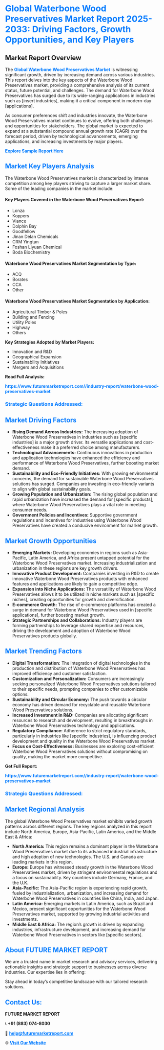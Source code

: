 <h1 style="color: #007BFF;">Global Waterbone Wood Preservatives Market Report 2025-2033: Driving Factors, Growth Opportunities, and Key Players</h1>

<section id="overview">
<h2>Market Report Overview</h2>
<p>The <a href="https://www.futuremarketreport.com//industry-report/waterbone-wood-preservatives-market" style="color: #007BFF; text-decoration: none;"><strong>Global Waterbone Wood Preservatives Market</strong></a> is witnessing significant growth, driven by increasing demand across various industries. This report delves into the key aspects of the Waterbone Wood Preservatives market, providing a comprehensive analysis of its current status, future potential, and challenges. The demand for Waterbone Wood Preservatives has surged due to its wide-ranging applications in industries such as [insert industries], making it a critical component in modern-day [applications].</p>
<p>As consumer preferences shift and industries innovate, the Waterbone Wood Preservatives market continues to evolve, offering both challenges and opportunities for stakeholders. The global market is expected to expand at a substantial compound annual growth rate (CAGR) over the forecast period, driven by technological advancements, emerging applications, and increasing investments by major players.</p>
</section>

<section id="overview">
<p><a href="https://www.futuremarketreport.com//request-sample/reportId=49144" style="color: #007BFF; text-decoration: none;"><strong>Explore Sample Report Here</strong></a></p>
</section>

<section id="key-players">
<h2 style="color: #007BFF;">Market Key Players Analysis</h2>
<p>The Waterbone Wood Preservatives market is characterized by intense competition among key players striving to capture a larger market share. Some of the leading companies in the market include:</p>
<h4>Key Players Covered in the Waterbone Wood Preservatives Report:</h4>
<ul><li>Lonza</li><li>Koppers</li><li>Viance</li><li>Dolphin Bay</li><li>Goodfellow</li><li>Jinan Delan Chemicals</li><li>CRM Yingtan</li><li>Foshan Liyuan Chemical</li><li>Boda Biochemistry</li></ul>
<h4>Waterbone Wood Preservatives Market Segmentation by Type:</h4>
<ul><li>ACQ</li><li>Borates</li><li>CCA</li><li>Other</li></ul>

<h4>Waterbone Wood Preservatives Market Segmentation by Application:</h4>
<ul><li>Agricultural Timber &amp; Poles</li><li>Building and Fencing</li><li>Utility Poles</li><li>Highway</li><li>Others</li></ul>
<p><strong>Key Strategies Adopted by Market Players:</strong></p>
<ul>
<li>Innovation and R&D</li>
<li>Geographical Expansion</li>
<li>Sustainability Initiatives</li>
<li>Mergers and Acquisitions</li>
</ul>
</section>

<section>
<p><strong>Read Full Analysis: </strong></p><a href="https://www.futuremarketreport.com//industry-report/waterbone-wood-preservatives-market" style="color: #007BFF; text-decoration: none;"><strong>https://www.futuremarketreport.com//industry-report/waterbone-wood-preservatives-market</strong></a>
<h3 style="color: #007BFF;">Strategic Questions Addressed:</h3>
</section>

<section id="driving-factors">
<h2 style="color: #007BFF;">Market Driving Factors</h2>
<ul>
<li><strong>Rising Demand Across Industries:</strong> The increasing adoption of Waterbone Wood Preservatives in industries such as [specific industries] is a major growth driver. Its versatile applications and cost-effectiveness make it a preferred choice among manufacturers.</li>
<li><strong>Technological Advancements:</strong> Continuous innovations in production and application technologies have enhanced the efficiency and performance of Waterbone Wood Preservatives, further boosting market demand.</li>
<li><strong>Sustainability and Eco-Friendly Initiatives:</strong> With growing environmental concerns, the demand for sustainable Waterbone Wood Preservatives solutions has surged. Companies are investing in eco-friendly variants to align with global sustainability goals.</li>
<li><strong>Growing Population and Urbanization:</strong> The rising global population and rapid urbanization have increased the demand for [specific products], where Waterbone Wood Preservatives plays a vital role in meeting consumer needs.</li>
<li><strong>Government Policies and Incentives:</strong> Supportive government regulations and incentives for industries using Waterbone Wood Preservatives have created a conducive environment for market growth.</li>
</ul>
</section>

<section id="growth-opportunities">
<h2 style="color: #007BFF;">Market Growth Opportunities</h2>
<ul>
<li><strong>Emerging Markets:</strong> Developing economies in regions such as Asia-Pacific, Latin America, and Africa present untapped potential for the Waterbone Wood Preservatives market. Increasing industrialization and urbanization in these regions are key growth drivers.</li>
<li><strong>Innovative Product Development:</strong> Companies investing in R&D to create innovative Waterbone Wood Preservatives products with enhanced features and applications are likely to gain a competitive edge.</li>
<li><strong>Expansion into Niche Applications:</strong> The versatility of Waterbone Wood Preservatives allows it to be utilized in niche markets such as [specific niches], creating opportunities for growth and diversification.</li>
<li><strong>E-commerce Growth:</strong> The rise of e-commerce platforms has created a surge in demand for Waterbone Wood Preservatives used in [specific applications], further boosting market growth.</li>
<li><strong>Strategic Partnerships and Collaborations:</strong> Industry players are forming partnerships to leverage shared expertise and resources, driving the development and adoption of Waterbone Wood Preservatives products globally.</li>
</ul>
</section>

<section id="trending-factors">
<h2 style="color: #007BFF;">Market Trending Factors</h2>
<ul>
<li><strong>Digital Transformation:</strong> The integration of digital technologies in the production and distribution of Waterbone Wood Preservatives has improved efficiency and customer satisfaction.</li>
<li><strong>Customization and Personalization:</strong> Consumers are increasingly seeking personalized Waterbone Wood Preservatives solutions tailored to their specific needs, prompting companies to offer customizable options.</li>
<li><strong>Sustainability and Circular Economy:</strong> The push towards a circular economy has driven demand for recyclable and reusable Waterbone Wood Preservatives solutions.</li>
<li><strong>Increased Investment in R&D:</strong> Companies are allocating significant resources to research and development, resulting in breakthroughs in Waterbone Wood Preservatives technology and applications.</li>
<li><strong>Regulatory Compliance:</strong> Adherence to strict regulatory standards, particularly in industries like [specific industries], is influencing product development and quality in the Waterbone Wood Preservatives market.</li>
<li><strong>Focus on Cost-Effectiveness:</strong> Businesses are exploring cost-efficient Waterbone Wood Preservatives solutions without compromising on quality, making the market more competitive.</li>
</ul>
</section>

<section>
<p><strong>Get Full Report: </strong></p><a href="https://www.futuremarketreport.com//industry-report/waterbone-wood-preservatives-market" style="color: #007BFF; text-decoration: none;"><strong>https://www.futuremarketreport.com//industry-report/waterbone-wood-preservatives-market</strong></a>
<h3 style="color: #007BFF;">Strategic Questions Addressed:</h3>
</section>


<section id="regional-analysis">
<h2 style="color: #007BFF;">Market Regional Analysis</h2>
<p>The global Waterbone Wood Preservatives market exhibits varied growth patterns across different regions. The key regions analyzed in this report include North America, Europe, Asia-Pacific, Latin America, and the Middle East & Africa:</p>
<ul>
<li><strong>North America:</strong> This region remains a dominant player in the Waterbone Wood Preservatives market due to its advanced industrial infrastructure and high adoption of new technologies. The U.S. and Canada are leading markets in this region.</li>
<li><strong>Europe:</strong> Europe has witnessed steady growth in the Waterbone Wood Preservatives market, driven by stringent environmental regulations and a focus on sustainability. Key countries include Germany, France, and the U.K.</li>
<li><strong>Asia-Pacific:</strong> The Asia-Pacific region is experiencing rapid growth, fueled by industrialization, urbanization, and increasing demand for Waterbone Wood Preservatives in countries like China, India, and Japan.</li>
<li><strong>Latin America:</strong> Emerging markets in Latin America, such as Brazil and Mexico, present significant opportunities for the Waterbone Wood Preservatives market, supported by growing industrial activities and investments.</li>
<li><strong>Middle East & Africa:</strong> The region’s growth is driven by expanding industries, infrastructure development, and increasing demand for Waterbone Wood Preservatives in sectors like [specific sectors].</li>
</ul>
</section>

<footer>
<h2 style="color: #007BFF;">About FUTURE MARKET REPORT</h2>
<p>We are a trusted name in market research and advisory services, delivering actionable insights and strategic support to businesses across diverse industries. Our expertise lies in offering:</p>

<p>Stay ahead in today’s competitive landscape with our tailored research solutions.</p>

<h2 style="color: #007BFF;">Contact Us:</h2>
<p><strong>FUTURE MARKET REPORT</strong></p>
<p>📞 <strong>+91 (883) 074-8030</strong></p>
<p>📧 <strong><a href="mailto:help@futuremarketreport.com" style="color: #007BFF;">help@futuremarketreport.com</a></strong></p>
<p>🌐 <strong><a href="https://www.futuremarketreport.com/" style="color: #007BFF;">Visit Our Website</a></strong></p>
</footer>